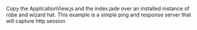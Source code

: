 Copy the ApplicationView.js and the index.jade over an installed instance of robe and wizard hat. This example is a simple
ping and response server that will capture http session